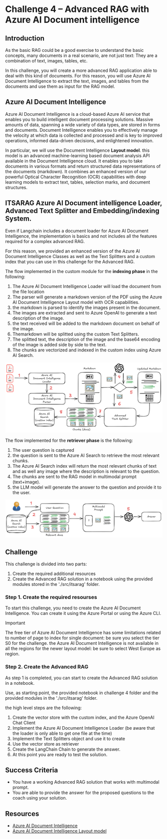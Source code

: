 

# Challenge 4 – Advanced RAG with Azure AI Document intelligence

## Introduction

As the basic RAG could be a good exercise to understand the basic concepts, many documents in a real scenario, are not just text: They are a combination of text, images, tables, etc. 

In this challenge, you will create a more advanced RAG application able to deal with this kind of documents.
For this reason, you will use Azure AI Document Intelligence to extract the text, images, and tables from the documents and use them as input for the RAG model.

## Azure AI Document Intelligence

Azure AI Document Intelligence is a cloud-based Azure AI service that enables you to build intelligent document processing solutions. Massive amounts of data, spanning a wide variety of data types, are stored in forms and documents. Document Intelligence enables you to effectively manage the velocity at which data is collected and processed and is key to improved operations, informed data-driven decisions, and enlightened innovation.

In particular, we will use the Document Intelligence **Layout model**. this model is an advanced machine-learning based document analysis API available in the Document Intelligence cloud. It enables you to take documents in various formats and return structured data representations of the documents (markdown). It combines an enhanced version of our powerful Optical Character Recognition (OCR) capabilities with deep learning models to extract text, tables, selection marks, and document structures.

## ITSARAG Azure AI Document intelligence Loader, Advanced Text Splitter and Embedding/indexing System.

Even if Langchain includes a document loader for Azure AI Document Intelligence, the implementation is basics and not includes all the features required for a complex advanced RAG.

For this reason, we provided an enhanced version of the Azure AI Document Intelligence Classes as well as the Text Splitters and a custom index that you can use in this challenge for the Advanced RAG.

The flow implemented in the custom module for the **indexing phase** in the following:

1. The Azure AI Document Intelligence Loader will load the document from the file location
2. The parser will generate a markdown version of the PDF using the Azure AI Document Intelligence Layout model with OCR capabilities.
3. the markdown is parsed to identify the images present in the document.
4. The images are extracted and sent to Azure OpenAI to generate a text description of the image.
5. the text received will be added to the markdown document on behalf of the image.
6. Themarkdown will be splitted using the custom Text Splitters.
7. The splitted text, the description of the image and the base64 encoding of the image is added side by side to the text.
8. The chunks are vectorized and indexed in the custom index using Azure AI Search.

<div style="text-align: center;">
  <img src="../../assets/images/itsarag-ai-intelligence.png" alt="ITSARAG Indexing">
</div>

The flow implemented for the **retriever phase** is the following:

1. The user question is captured
2. the question is sent to the Azure AI Search to retrieve the most relevant chunks.
3. The Azure AI Search index will return the most relevant chunks of text and as well any image where the description is relevant to the question.
4. The chunks are sent to the RAG model in multimodal prompt (text+image).
5. the LLM model will generate the answer to the question and provide it to the user.

<div style="text-align: center;">
  <img src="../../assets/images/itsarag-retriever.png" alt="ITSARAG Retriver">
</div>

## Challenge

This challenge is divided into two parts:

1. Create the required additional resources
2. Create the Advanced RAG solution in a notebook using the provided modules stored in the './src/itsarag' folder.

### Step 1. Create the required resourses

To start this challenge, you need to create the Azure AI Document Intelligence.
You can create it using the Azure Portal or using the Azure CLI.

> [!IMPORTANT]  
> The free tier of Azure AI Document Intelligence has some limitations related to number of page to index for single document: be sure you select the tier S0 for the challenge.
> the Azure AI Document Intelligence is not available in all the regions for the newer layout model: be sure to select West Europe as region.

### Step 2. Create the Advanced RAG

As step 1 is completed, you can start to create the Advanced RAG solution in a notebook.

Use, as starting point, the provided notebook in challenge 4 folder and the provided modules in the './src/itsarag' folder.

the high level steps are the following:

1. Create the vector store with the custom index, and the Azure OpenAI Chat Client
2. Implement the Azure AI Document Intelligence Loader (be aware that the loader is only able to get one file at the time)
3. Implement the Text Splitters object and use it to create 
4. Use the vector store as retriever
5. Create the LangChain Chain to generate the answer.
6. At this point you are ready to test the solution.

## Success Criteria

- You have a working Advanced RAG solution that works with multimodal prompt.
- You are able to provide the answer for the proposed questions to the coach using your solution.

## Resources

- [Azure AI Document Intelligence](https://learn.microsoft.com/en-us/azure/ai-services/document-intelligence/?view=doc-intel-4.0.0&branch=release-build-cogserv-forms-recognizer)
- [Azure AI Document Intelligence Layout model](https://learn.microsoft.com/en-us/azure/ai-services/document-intelligence/concept-layout?view=doc-intel-4.0.0&tabs=sample-code)
